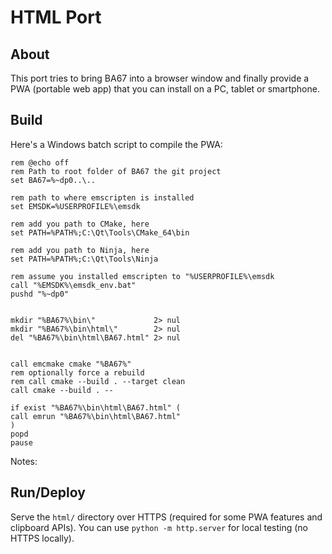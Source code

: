 ﻿# HTML Port
## About
This port tries to bring BA67 into a browser window
and finally provide a PWA (portable web app) that
you can install on a PC, tablet or smartphone.

## Build
Here's a Windows batch script to compile the
PWA:
```
rem @echo off
rem Path to root folder of BA67 the git project
set BA67=%~dp0..\..

rem path to where emscripten is installed
set EMSDK=%USERPROFILE%\emsdk

rem add you path to CMake, here
set PATH=%PATH%;C:\Qt\Tools\CMake_64\bin

rem add you path to Ninja, here
set PATH=%PATH%;C:\Qt\Tools\Ninja

rem assume you installed emscripten to "%USERPROFILE%\emsdk
call "%EMSDK%\emsdk_env.bat"
pushd "%~dp0"


mkdir "%BA67%\bin\"             2> nul
mkdir "%BA67%\bin\html\"        2> nul
del "%BA67%\bin\html\BA67.html" 2> nul


call emcmake cmake "%BA67%"
rem optionally force a rebuild
rem call cmake --build . --target clean
call cmake --build . --

if exist "%BA67%\bin\html\BA67.html" (
call emrun "%BA67%\bin\html\BA67.html"
)
popd
pause
```


Notes:

## Run/Deploy
Serve the `html/` directory over HTTPS
(required for some PWA features and clipboard APIs).
You can use `python -m http.server` for
local testing (no HTTPS locally).
